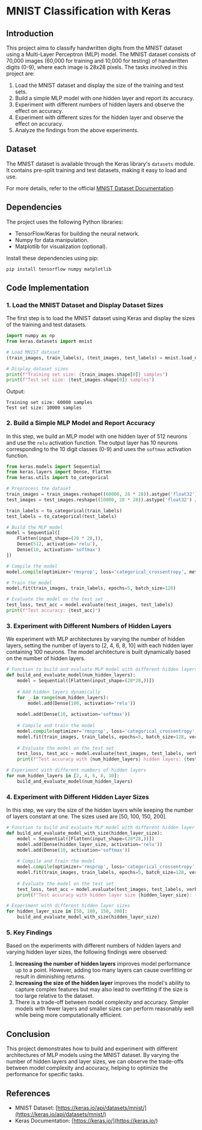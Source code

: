 
# MNIST Classification with Keras

## Introduction

This project aims to classify handwritten digits from the MNIST dataset using a Multi-Layer Perceptron (MLP) model. The MNIST dataset consists of 70,000 images (60,000 for training and 10,000 for testing) of handwritten digits (0-9), where each image is 28x28 pixels. The tasks involved in this project are:

1. Load the MNIST dataset and display the size of the training and test sets.
2. Build a simple MLP model with one hidden layer and report its accuracy.
3. Experiment with different numbers of hidden layers and observe the effect on accuracy.
4. Experiment with different sizes for the hidden layer and observe the effect on accuracy.
5. Analyze the findings from the above experiments.

## Dataset

The MNIST dataset is available through the Keras library's `datasets` module. It contains pre-split training and test datasets, making it easy to load and use.

For more details, refer to the official [MNIST Dataset Documentation](https://keras.io/api/datasets/mnist/).

## Dependencies

The project uses the following Python libraries:
- TensorFlow/Keras for building the neural network.
- Numpy for data manipulation.
- Matplotlib for visualization (optional).

Install these dependencies using pip:

```bash
pip install tensorflow numpy matplotlib
```

## Code Implementation

### 1. Load the MNIST Dataset and Display Dataset Sizes

The first step is to load the MNIST dataset using Keras and display the sizes of the training and test datasets.

```python
import numpy as np
from keras.datasets import mnist

# Load MNIST dataset
(train_images, train_labels), (test_images, test_labels) = mnist.load_data()

# Display dataset sizes
print(f"Training set size: {train_images.shape[0]} samples")
print(f"Test set size: {test_images.shape[0]} samples")
```

Output:
```
Training set size: 60000 samples
Test set size: 10000 samples
```

### 2. Build a Simple MLP Model and Report Accuracy

In this step, we build an MLP model with one hidden layer of 512 neurons and use the `relu` activation function. The output layer has 10 neurons corresponding to the 10 digit classes (0-9) and uses the `softmax` activation function.

```python
from keras.models import Sequential
from keras.layers import Dense, Flatten
from keras.utils import to_categorical

# Preprocess the dataset
train_images = train_images.reshape((60000, 28 * 28)).astype('float32') / 255
test_images = test_images.reshape((10000, 28 * 28)).astype('float32') / 255

train_labels = to_categorical(train_labels)
test_labels = to_categorical(test_labels)

# Build the MLP model
model = Sequential([
    Flatten(input_shape=(28 * 28,)),
    Dense(512, activation='relu'),
    Dense(10, activation='softmax')
])

# Compile the model
model.compile(optimizer='rmsprop', loss='categorical_crossentropy', metrics=['accuracy'])

# Train the model
model.fit(train_images, train_labels, epochs=5, batch_size=128)

# Evaluate the model on the test set
test_loss, test_acc = model.evaluate(test_images, test_labels)
print(f"Test accuracy: {test_acc}")
```

### 3. Experiment with Different Numbers of Hidden Layers

We experiment with MLP architectures by varying the number of hidden layers, setting the number of layers to [2, 4, 6, 8, 10] with each hidden layer containing 100 neurons. The model architecture is built dynamically based on the number of hidden layers.

```python
# Function to build and evaluate MLP model with different hidden layers
def build_and_evaluate_model(num_hidden_layers):
    model = Sequential([Flatten(input_shape=(28*28,))])
    
    # Add hidden layers dynamically
    for _ in range(num_hidden_layers):
        model.add(Dense(100, activation='relu'))
    
    model.add(Dense(10, activation='softmax'))
    
    # Compile and train the model
    model.compile(optimizer='rmsprop', loss='categorical_crossentropy', metrics=['accuracy'])
    model.fit(train_images, train_labels, epochs=5, batch_size=128, verbose=0)
    
    # Evaluate the model on the test set
    test_loss, test_acc = model.evaluate(test_images, test_labels, verbose=0)
    print(f"Test accuracy with {num_hidden_layers} hidden layers: {test_acc}")

# Experiment with different numbers of hidden layers
for num_hidden_layers in [2, 4, 6, 8, 10]:
    build_and_evaluate_model(num_hidden_layers)
```

### 4. Experiment with Different Hidden Layer Sizes

In this step, we vary the size of the hidden layers while keeping the number of layers constant at one. The sizes used are [50, 100, 150, 200].

```python
# Function to build and evaluate MLP model with different hidden layer sizes
def build_and_evaluate_model_with_size(hidden_layer_size):
    model = Sequential([Flatten(input_shape=(28*28,))])
    model.add(Dense(hidden_layer_size, activation='relu'))
    model.add(Dense(10, activation='softmax'))
    
    # Compile and train the model
    model.compile(optimizer='rmsprop', loss='categorical_crossentropy', metrics=['accuracy'])
    model.fit(train_images, train_labels, epochs=5, batch_size=128, verbose=0)
    
    # Evaluate the model on the test set
    test_loss, test_acc = model.evaluate(test_images, test_labels, verbose=0)
    print(f"Test accuracy with hidden layer size {hidden_layer_size}: {test_acc}")

# Experiment with different hidden layer sizes
for hidden_layer_size in [50, 100, 150, 200]:
    build_and_evaluate_model_with_size(hidden_layer_size)
```

### 5. Key Findings

Based on the experiments with different numbers of hidden layers and varying hidden layer sizes, the following findings were observed:

1. **Increasing the number of hidden layers** improves model performance up to a point. However, adding too many layers can cause overfitting or result in diminishing returns.
2. **Increasing the size of the hidden layer** improves the model's ability to capture complex features but may also lead to overfitting if the size is too large relative to the dataset.
3. There is a trade-off between model complexity and accuracy. Simpler models with fewer layers and smaller sizes can perform reasonably well while being more computationally efficient.

## Conclusion

This project demonstrates how to build and experiment with different architectures of MLP models using the MNIST dataset. By varying the number of hidden layers and layer sizes, we can observe the trade-offs between model complexity and accuracy, helping to optimize the performance for specific tasks.

## References

- MNIST Dataset: [https://keras.io/api/datasets/mnist/](https://keras.io/api/datasets/mnist/)
- Keras Documentation: [https://keras.io/](https://keras.io/)
